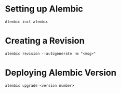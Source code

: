 # Setting up Alembic
```
Alembic init alembic
```

# Creating a Revision
```
alembic revision --autogenerate -m "<msg>"
```

# Deploying Alembic Version
```
alembic upgrade <version number>
```